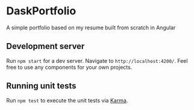 # DaskPortfolio

A simple portfolio based on my resume built from scratch in Angular 

## Development server

Run `npm start` for a dev server. Navigate to `http://localhost:4200/`.
Feel free to use any components for your own projects.
## Running unit tests

Run `npm test` to execute the unit tests via [Karma](https://karma-runner.github.io).

